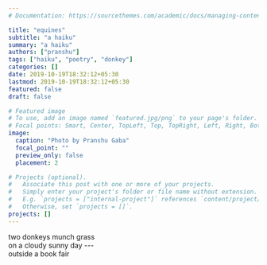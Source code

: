 ```yaml
---
# Documentation: https://sourcethemes.com/academic/docs/managing-content/

title: "equines"
subtitle: "a haiku"
summary: "a haiku"
authors: ["pranshu"]
tags: ["haiku", "poetry", "donkey"]
categories: []
date: 2019-10-19T18:32:12+05:30
lastmod: 2019-10-19T18:32:12+05:30
featured: false
draft: false

# Featured image
# To use, add an image named `featured.jpg/png` to your page's folder.
# Focal points: Smart, Center, TopLeft, Top, TopRight, Left, Right, BottomLeft, Bottom, BottomRight.
image:
  caption: "Photo by Pranshu Gaba"
  focal_point: ""
  preview_only: false
  placement: 2

# Projects (optional).
#   Associate this post with one or more of your projects.
#   Simply enter your project's folder or file name without extension.
#   E.g. `projects = ["internal-project"]` references `content/project/deep-learning/index.md`.
#   Otherwise, set `projects = []`.
projects: []
---
```


two donkeys munch grass  
on a cloudy sunny day ---  
outside a book fair
